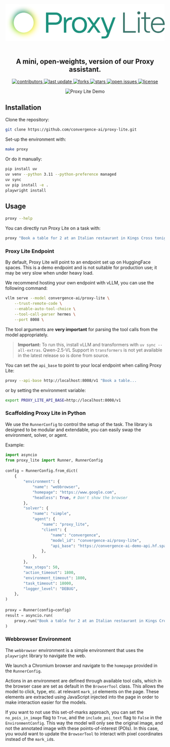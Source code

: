 <div align="center">

  <img src="assets/proxy-lite.png" alt="Proxy Lite logo" width="600" height="auto" style="margin-bottom: 20px;" />

  <h2>
    A mini, open-weights, version of our Proxy assistant.
  </h2>


<!-- Badges -->
<p>
  <a href="https://github.com/convergence-ai/proxy-lite/contributors">
    <img src="https://img.shields.io/github/contributors/convergence-ai/proxy-lite" alt="contributors" />
  </a>
  <a href="">
    <img src="https://img.shields.io/github/last-commit/convergence-ai/proxy-lite" alt="last update" />
  </a>
  <a href="https://github.com/convergence-ai/proxy-lite/network/members">
    <img src="https://img.shields.io/github/forks/convergence-ai/proxy-lite" alt="forks" />
  </a>
  <a href="https://github.com/convergence-ai/proxy-lite/stargazers">
    <img src="https://img.shields.io/github/stars/convergence-ai/proxy-lite" alt="stars" />
  </a>
  <a href="https://github.com/convergence-ai/proxy-lite/issues/">
    <img src="https://img.shields.io/github/issues/convergence-ai/proxy-lite" alt="open issues" />
  </a>
  <a href="https://github.com/convergence-ai/proxy-lite/blob/master/LICENSE">
    <img src="https://img.shields.io/github/license/convergence-ai/proxy-lite.svg" alt="license" />
  </a>
</p>

</div>




<div align="center">
     <img src="assets/demo.gif" alt="Proxy Lite Demo" />
</div>



## Installation

Clone the repository: 

```bash
git clone https://github.com/convergence-ai/proxy-lite.git
```

Set-up the environment with:

```bash
make proxy
```

Or do it manually:

```bash
pip install uv
uv venv --python 3.11 --python-preference managed
uv sync
uv pip install -e .
playwright install
```


## Usage

```bash
proxy --help
```
You can directly run Proxy Lite on a task with:

```bash
proxy "Book a table for 2 at an Italian restaurant in Kings Cross tonight at 7pm."
```


### Proxy Lite Endpoint

By default, Proxy Lite will point to an endpoint set up on HuggingFace spaces. This is a demo endpoint and is not suitable for production use; it may be very slow when under heavy load.

We recommend hosting your own endpoint with vLLM, you can use the following command:

```bash
vllm serve --model convergence-ai/proxy-lite \
    --trust-remote-code \
    --enable-auto-tool-choice \
    --tool-call-parser hermes \
    --port 8008 \
```

The tool arguments are **very important** for parsing the tool calls from the model appropriately.

> **Important:** To run this, install vLLM and transformers with `uv sync --all-extras`. Qwen-2.5-VL Support in `transformers` is not yet available in the latest release so is done from source.

You can set the `api_base` to point to your local endpoint when calling Proxy Lite:

```bash
proxy --api-base http://localhost:8008/v1 "Book a table...
```
or by setting the environment variable:

```bash
export PROXY_LITE_API_BASE=http://localhost:8008/v1
```

### Scaffolding Proxy Lite in Python

We use the `RunnerConfig` to control the setup of the task.
The library is designed to be modular and extendable, you can easily swap the environment, solver, or agent.

Example:
```python
import asyncio
from proxy_lite import Runner, RunnerConfig

config = RunnerConfig.from_dict(
    {
        "environment": {
            "name": "webbrowser",
            "homepage": "https://www.google.com",
            "headless": True, # Don't show the browser
        },
        "solver": {
            "name": "simple",
            "agent": {
                "name": "proxy_lite",
                "client": {
                    "name": "convergence",
                    "model_id": "convergence-ai/proxy-lite",
                    "api_base": "https://convergence-ai-demo-api.hf.space/v1",
                },
            },
        },
        "max_steps": 50,
        "action_timeout": 1800,
        "environment_timeout": 1800,
        "task_timeout": 18000,
        "logger_level": "DEBUG",
    },
)

proxy = Runner(config=config)
result = asyncio.run(
    proxy.run("Book a table for 2 at an Italian restaurant in Kings Cross tonight at 7pm.")
)
```

### Webbrowser Environment

The `webbrowser` environment is a simple environment that uses the `playwright` library to navigate the web.

We launch a Chromium browser and navigate to the `homepage` provided in the `RunnerConfig`.

Actions in an environment are defined through available tool calls, which in the browser case are set as default in the `BrowserTool` class. This allows the model to click, type, etc. at relevant `mark_id` elements on the page. These elements are extracted using JavaScript injected into the page in order to make interaction easier for the models. 

If you want to not use this set-of-marks approach, you can set the `no_pois_in_image` flag to `True`, and the `include_poi_text` flag to `False` in the `EnvironmentConfig`. This way the model will only see the original image, and not the annotated image with these points-of-interest (POIs). In this case, you would want to update the `BrowserTool` to interact with pixel coordinates instead of the `mark_id`s.




